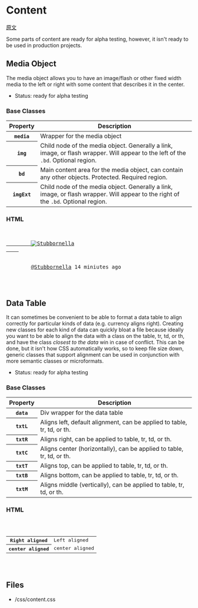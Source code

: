# Content

[原文](https://github.com/stubbornella/oocss/wiki/Content)

Some parts of content are ready for alpha testing, however, it isn't ready to be used in production projects. 

<h2>Media Object </h2>
The media object allows you to have an image/flash or other fixed width media to the left or right with some content that describes it in the center. 

* Status: ready for alpha testing

<h3>Base Classes</h3>
<div class="data">
<table>
	<thead>
		<tr>
			<th>Property</th>
			<th>Description</th>
		</tr>
	</thead>
	<tbody>
	<tr class="odd">
		<th scope="row"><code>media</code></th>
		<td>Wrapper for the media object</td>
	</tr>
	<tr class="even">
		<th scope="row"><code>img</code></th>
		<td>Child node of the media object. Generally a link, image, or flash wrapper. Will appear to the left of the <code>.bd</code>. Optional region.</td>
	</tr>
	<tr class="odd">
		<th scope="row"><code>bd</code></th>
		<td>Main content area for the media object, can contain any other objects. Protected. Required region.</td>
	</tr>
	<tr class="even">
		<th scope="row"><code>imgExt</code></th>
		<td>Child node of the media object. Generally a link, image, or flash wrapper. Will appear to the right of the <code>.bd</code>. Optional region.</td>
	</tr>
	</tbody>
</table>
</div>
<h3>HTML</h3>
<pre>
<div class="media">
	<a href="http://twitter.com/stubbornella" class="img">
		<img src="http://a3.twimg.com/profile_images/72157651/tattoo_pink_bkg_square_mini.jpg" alt="Stubbornella" />
	</a>
	<div class="bd">
		<a href="http://twitter.com/stubbornella">@Stubbornella</a> <span class="detail">14 miniutes ago</span>
	</div>
</div>
</pre>


<h2>Data Table</h2>

It can sometimes be convenient to be able to format a data table to align correctly for particular kinds of data (e.g. currency aligns right). Creating new classes for each kind of data can quickly bloat a file because ideally you want to be able to align the data with a class on the table, tr, td, or th, and have the class *closest to the data* win in case of conflict. This can be done, but it isn't how CSS automatically works, so to keep file size down, generic classes that support alignment can be used in conjunction with more semantic classes or microformats. 

* Status: ready for alpha testing

<h3>Base Classes</h3>
<div class="data">
  <table>
    <thead>
      <tr>
        <th>Property</th>
        <th>Description</th>
      </tr>
    </thead>
    <tbody>
      <tr class="odd">
        <th scope="row"><code>data</code></th>
        <td>Div wrapper for the data table</td>
      </tr>
      <tr class="even">
        <th scope="row"><code>txtL</code></th>
        <td>Aligns left, default alignment, can be applied to table, tr, td, or th.</td>
      </tr>
      <tr class="odd">
        <th scope="row"><code>txtR</code></th>
        <td>Aligns right, can be applied to table, tr, td, or th.</td>
      </tr>
      <tr class="even">
        <th scope="row"><code>txtC</code></th>
        <td>Aligns center (horizontally), can be applied to table, tr, td, or th.</td>
      </tr>
      <tr class="odd">
        <th scope="row"><code>txtT</code></th>
        <td>Aligns top, can be applied to table, tr, td, or th.</td>
      </tr>
      <tr class="even">
        <th scope="row"><code>txtB</code></th>
        <td>Aligns bottom, can be applied to table, tr, td, or th.</td>
      </tr>
      <tr class="odd">
        <th scope="row"><code>txtM</code></th>
        <td>Aligns middle (vertically), can be applied to table, tr, td, or th.</td>
      </tr>
    </tbody>
  </table>
</div>

<h3>HTML</h3>
<pre>
<div class="data">
  <table class="txtC"><!--table alignment set to center -->
    <tr class="odd txtL">
      <th scope="row" class="txtR">Right aligned</th>
      <td>Left aligned</td>
    </tr>
    <tr class="even">
      <th scope="row">center aligned</th>
      <td>center aligned</td>
    </tr>
  </table>
</div>
</pre>


<h2>Files</h2>

* /css/content.css
